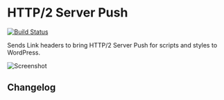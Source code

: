 # HTTP/2 Server Push

[![Build Status](https://travis-ci.com/wearerequired/h2push.svg?branch=master)](https://travis-ci.com/wearerequired/h2push)

Sends Link headers to bring HTTP/2 Server Push for scripts and styles to WordPress.

![Screenshot](https://user-images.githubusercontent.com/617637/31279476-7c3dffd6-aaa9-11e7-91d8-57ec4435d067.png)

## Changelog
